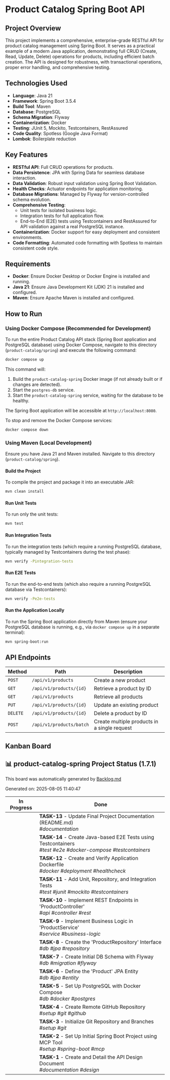 # Product Catalog Spring Boot API

## Project Overview
This project implements a comprehensive, enterprise-grade RESTful API for product catalog management using Spring Boot. It serves as a practical example of a modern Java application, demonstrating full CRUD (Create, Read, Update, Delete) operations for products, including efficient batch creation. The API is designed for robustness, with transactional operations, proper error handling, and comprehensive testing.

## Technologies Used
*   **Language**: Java 21
*   **Framework**: Spring Boot 3.5.4
*   **Build Tool**: Maven
*   **Database**: PostgreSQL
*   **Schema Migration**: Flyway
*   **Containerization**: Docker
*   **Testing**: JUnit 5, Mockito, Testcontainers, RestAssured
*   **Code Quality**: Spotless (Google Java Format)
*   **Lombok**: Boilerplate reduction

## Key Features
*   **RESTful API**: Full CRUD operations for products.
*   **Data Persistence**: JPA with Spring Data for seamless database interaction.
*   **Data Validation**: Robust input validation using Spring Boot Validation.
*   **Health Checks**: Actuator endpoints for application monitoring.
*   **Database Migrations**: Managed by Flyway for version-controlled schema evolution.
*   **Comprehensive Testing**:
    *   Unit tests for isolated business logic.
    *   Integration tests for full application flow.
    *   End-to-End (E2E) tests using Testcontainers and RestAssured for API validation against a real PostgreSQL instance.
*   **Containerization**: Docker support for easy deployment and consistent environments.
*   **Code Formatting**: Automated code formatting with Spotless to maintain consistent code style.

## Requirements
*   **Docker**: Ensure Docker Desktop or Docker Engine is installed and running.
*   **Java 21**: Ensure Java Development Kit (JDK) 21 is installed and configured.
*   **Maven**: Ensure Apache Maven is installed and configured.

## How to Run

### Using Docker Compose (Recommended for Development)

To run the entire Product Catalog API stack (Spring Boot application and PostgreSQL database) using Docker Compose, navigate to this directory (`product-catalog/spring`) and execute the following command:

```bash
docker compose up
```

This command will:
1.  Build the `product-catalog-spring` Docker image (if not already built or if changes are detected).
2.  Start the `postgres-db` service.
3.  Start the `product-catalog-spring` service, waiting for the database to be healthy.

The Spring Boot application will be accessible at `http://localhost:8080`.

To stop and remove the Docker Compose services:
```bash
docker compose down
```

### Using Maven (Local Development)

Ensure you have Java 21 and Maven installed. Navigate to this directory (`product-catalog/spring`).

#### Build the Project
To compile the project and package it into an executable JAR:
```bash
mvn clean install
```

#### Run Unit Tests
To run only the unit tests:
```bash
mvn test
```

#### Run Integration Tests
To run the integration tests (which require a running PostgreSQL database, typically managed by Testcontainers during the test phase):
```bash
mvn verify -Pintegration-tests
```

#### Run E2E Tests
To run the end-to-end tests (which also require a running PostgreSQL database via Testcontainers):
```bash
mvn verify -Pe2e-tests
```

#### Run the Application Locally
To run the Spring Boot application directly from Maven (ensure your PostgreSQL database is running, e.g., via `docker compose up` in a separate terminal):
```bash
mvn spring-boot:run
```

## API Endpoints

| Method | Path                               | Description                                  |
|--------|------------------------------------|----------------------------------------------|
| `POST` | `/api/v1/products`                 | Create a new product                         |
| `GET`  | `/api/v1/products/{id}`            | Retrieve a product by ID                     |
| `GET`  | `/api/v1/products`                 | Retrieve all products                        |
| `PUT`  | `/api/v1/products/{id}`            | Update an existing product                   |
| `DELETE`| `/api/v1/products/{id}`           | Delete a product by ID                       |
| `POST` | `/api/v1/products/batch`           | Create multiple products in a single request |

## Kanban Board


<!-- BOARD_START -->

## 📊 product-catalog-spring Project Status (1.7.1)

This board was automatically generated by [Backlog.md](https://backlog.md)

Generated on: 2025-08-05 11:40:47

| In Progress | Done |
| --- | --- |
|  | **TASK-13** - Update Final Project Documentation (README.md)<br>*#documentation* |
|  | **TASK-14** - Create Java-based E2E Tests using Testcontainers<br>*#test #e2e #docker-compose #testcontainers* |
|  | **TASK-12** - Create and Verify Application Dockerfile<br>*#docker #deployment #healthcheck* |
|  | **TASK-11** - Add Unit, Repository, and Integration Tests<br>*#test #junit #mockito #testcontainers* |
|  | **TASK-10** - Implement REST Endpoints in 'ProductController'<br>*#api #controller #rest* |
|  | **TASK-9** - Implement Business Logic in 'ProductService'<br>*#service #business-logic* |
|  | **TASK-8** - Create the 'ProductRepository' Interface<br>*#db #jpa #repository* |
|  | **TASK-7** - Create Initial DB Schema with Flyway<br>*#db #migration #flyway* |
|  | **TASK-6** - Define the 'Product' JPA Entity<br>*#db #jpa #entity* |
|  | **TASK-5** - Set Up PostgreSQL with Docker Compose<br>*#db #docker #postgres* |
|  | **TASK-4** - Create Remote GitHub Repository<br>*#setup #git #github* |
|  | **TASK-3** - Initialize Git Repository and Branches<br>*#setup #git* |
|  | **TASK-2** - Set Up Initial Spring Boot Project using MCP Tool<br>*#setup #spring-boot #mcp* |
|  | **TASK-1** - Create and Detail the API Design Document<br>*#documentation #design* |

<!-- BOARD_END -->